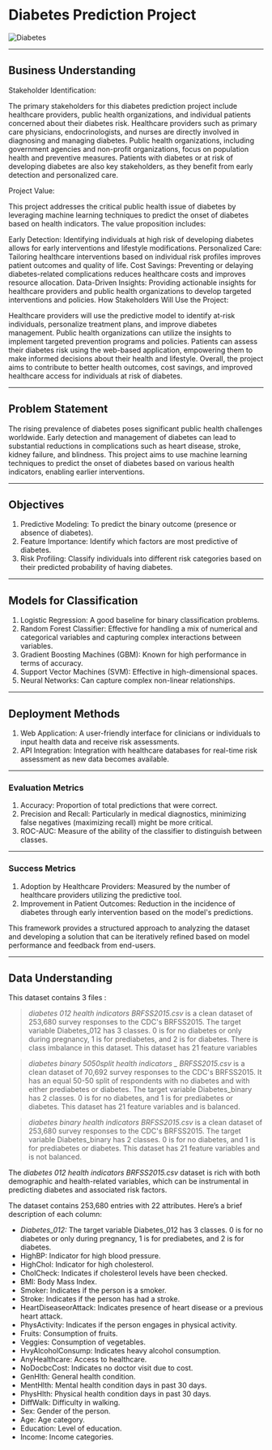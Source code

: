 #  Diabetes Prediction Project

![Diabetes](images/diabetes.jpg "Diabetes Prediction Project")

---

## Business Understanding

Stakeholder Identification:

The primary stakeholders for this diabetes prediction project include healthcare providers, public health organizations, and individual patients concerned about their diabetes risk. Healthcare providers such as primary care physicians, endocrinologists, and nurses are directly involved in diagnosing and managing diabetes. Public health organizations, including government agencies and non-profit organizations, focus on population health and preventive measures. Patients with diabetes or at risk of developing diabetes are also key stakeholders, as they benefit from early detection and personalized care.

Project Value:

This project addresses the critical public health issue of diabetes by leveraging machine learning techniques to predict the onset of diabetes based on health indicators. The value proposition includes:

Early Detection: Identifying individuals at high risk of developing diabetes allows for early interventions and lifestyle modifications.
Personalized Care: Tailoring healthcare interventions based on individual risk profiles improves patient outcomes and quality of life.
Cost Savings: Preventing or delaying diabetes-related complications reduces healthcare costs and improves resource allocation.
Data-Driven Insights: Providing actionable insights for healthcare providers and public health organizations to develop targeted interventions and policies.
How Stakeholders Will Use the Project:

Healthcare providers will use the predictive model to identify at-risk individuals, personalize treatment plans, and improve diabetes management. Public health organizations can utilize the insights to implement targeted prevention programs and policies. Patients can assess their diabetes risk using the web-based application, empowering them to make informed decisions about their health and lifestyle. Overall, the project aims to contribute to better health outcomes, cost savings, and improved healthcare access for individuals at risk of diabetes.

---

## Problem Statement

The rising prevalence of diabetes poses significant public health challenges worldwide. Early detection and management of diabetes can lead to substantial reductions in complications such as heart disease, stroke, kidney failure, and blindness. This project aims to use machine learning techniques to predict the onset of diabetes based on various health indicators, enabling earlier interventions.

---

## Objectives

1. Predictive Modeling: To predict the binary outcome (presence or absence of diabetes).
2. Feature Importance: Identify which factors are most predictive of diabetes.
3. Risk Profiling: Classify individuals into different risk categories based on their predicted probability of having diabetes.

---

## Models for Classification

1. Logistic Regression: A good baseline for binary classification problems.
2. Random Forest Classifier: Effective for handling a mix of numerical and categorical variables and capturing complex interactions between variables.
3. Gradient Boosting Machines (GBM): Known for high performance in terms of accuracy.
4. Support Vector Machines (SVM): Effective in high-dimensional spaces.
5. Neural Networks: Can capture complex non-linear relationships.

---

## Deployment Methods

1. Web Application: A user-friendly interface for clinicians or individuals to input health data and receive risk assessments.
2. API Integration: Integration with healthcare databases for real-time risk assessment as new data becomes available.

---

### Evaluation Metrics

1. Accuracy: Proportion of total predictions that were correct.
2. Precision and Recall: Particularly in medical diagnostics, minimizing false negatives (maximizing recall) might be more critical.
3. ROC-AUC: Measure of the ability of the classifier to distinguish between classes.

---

### Success Metrics

1. Adoption by Healthcare Providers: Measured by the number of healthcare providers utilizing the predictive tool.
2. Improvement in Patient Outcomes: Reduction in the incidence of diabetes through early intervention based on the model's predictions.

This framework provides a structured approach to analyzing the dataset and developing a solution that can be iteratively refined based on model performance and feedback from end-users.

---

## Data Understanding

This dataset contains 3 files :

> *diabetes 012 health indicators BRFSS2015.csv* is a clean dataset of 253,680 survey responses to the CDC's BRFSS2015. The target variable Diabetes_012 has 3 classes. 0 is for no diabetes or only during pregnancy, 1 is for prediabetes, and 2 is for diabetes. There is class imbalance in this dataset. This dataset has 21 feature variables

> *diabetes binary 5050split health indicators _ BRFSS2015.csv* is a clean dataset of 70,692 survey responses to the CDC's BRFSS2015. It has an equal 50-50 split of respondents with no diabetes and with either prediabetes or diabetes. The target variable Diabetes_binary has 2 classes. 0 is for no diabetes, and 1 is for prediabetes or diabetes. This dataset has 21 feature variables and is balanced.

> *diabetes binary health indicators BRFSS2015.csv* is a clean dataset of 253,680 survey responses to the CDC's BRFSS2015. The target variable Diabetes_binary has 2 classes. 0 is for no diabetes, and 1 is for prediabetes or diabetes. This dataset has 21 feature variables and is not balanced.

The *diabetes 012 health indicators BRFSS2015.csv* dataset is rich with both demographic and health-related variables, which can be instrumental in predicting diabetes and associated risk factors.

The dataset contains 253,680 entries with 22 attributes. Here’s a brief description of each column:

- *Diabetes_012:* The target variable Diabetes_012 has 3 classes. 0 is for no diabetes or only during pregnancy, 1 is for prediabetes, and 2 is for diabetes. 
- HighBP: Indicator for high blood pressure.
- HighChol: Indicator for high cholesterol.
- CholCheck: Indicates if cholesterol levels have been checked.
- BMI: Body Mass Index.
- Smoker: Indicates if the person is a smoker.
- Stroke: Indicates if the person has had a stroke.
- HeartDiseaseorAttack: Indicates presence of heart disease or a previous heart attack.
- PhysActivity: Indicates if the person engages in physical activity.
- Fruits: Consumption of fruits.
- Veggies: Consumption of vegetables.
- HvyAlcoholConsump: Indicates heavy alcohol consumption.
- AnyHealthcare: Access to healthcare.
- NoDocbcCost: Indicates no doctor visit due to cost.
- GenHlth: General health condition.
- MentHlth: Mental health condition days in past 30 days.
- PhysHlth: Physical health condition days in past 30 days.
- DiffWalk: Difficulty in walking.
- Sex: Gender of the person.
- Age: Age category.
- Education: Level of education.
- Income: Income categories.